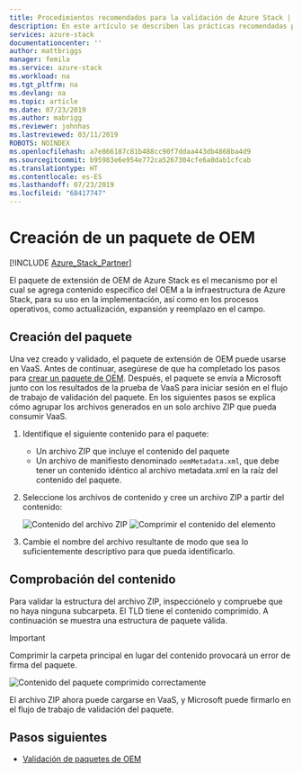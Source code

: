 ```yaml
---
title: Procedimientos recomendados para la validación de Azure Stack | Microsoft Docs
description: En este artículo se describen las prácticas recomendadas para usar la validación como servicio.
services: azure-stack
documentationcenter: ''
author: mattbriggs
manager: femila
ms.service: azure-stack
ms.workload: na
ms.tgt_pltfrm: na
ms.devlang: na
ms.topic: article
ms.date: 07/23/2019
ms.author: mabrigg
ms.reviewer: johnhas
ms.lastreviewed: 03/11/2019
ROBOTS: NOINDEX
ms.openlocfilehash: a7e866187c81b488cc90f7ddaa443db4868ba4d9
ms.sourcegitcommit: b95983e6e954e772ca5267304cfe6a0dab1cfcab
ms.translationtype: HT
ms.contentlocale: es-ES
ms.lasthandoff: 07/23/2019
ms.locfileid: "68417747"
---
```

# <a name="create-an-oem-package"></a>Creación de un paquete de OEM

[!INCLUDE [Azure_Stack_Partner](./includes/azure-stack-partner-appliesto.md)]

El paquete de extensión de OEM de Azure Stack es el mecanismo por el cual se agrega contenido específico del OEM a la infraestructura de Azure Stack, para su uso en la implementación, así como en los procesos operativos, como actualización, expansión y reemplazo en el campo.

## <a name="creating-the-package"></a>Creación del paquete

Una vez creado y validado, el paquete de extensión de OEM puede usarse en VaaS.  Antes de continuar, asegúrese de que ha completado los pasos para [crear un paquete de OEM](https://microsoft.sharepoint.com/:w:/r/teams/cloudsolutions/Sacramento/_layouts/15/Doc.aspx?sourcedoc=%7BD7406069-7661-419C-B3B1-B6A727AB3972%7D&file=Azure%20Stack%20OEM%20Extension%20Package.docx&action=default&mobileredirect=true). Después, el paquete se envía a Microsoft junto con los resultados de la prueba de VaaS para iniciar sesión en el flujo de trabajo de validación del paquete. En los siguientes pasos se explica cómo agrupar los archivos generados en un solo archivo ZIP que pueda consumir VaaS.

1. Identifique el siguiente contenido para el paquete:
    - Un archivo ZIP que incluye el contenido del paquete
    - Un archivo de manifiesto denominado `oemMetadata.xml`, que debe tener un contenido idéntico al archivo metadata.xml en la raíz del contenido del paquete.

2. Seleccione los archivos de contenido y cree un archivo ZIP a partir del contenido:

    ![Contenido del archivo ZIP](media/vaas-create-oem-package-1.png) ![Comprimir el contenido del elemento](media/vaas-create-oem-package-2.png)

3. Cambie el nombre del archivo resultante de modo que sea lo suficientemente descriptivo para que pueda identificarlo.

## <a name="verifying-the-contents"></a>Comprobación del contenido

Para validar la estructura del archivo ZIP, inspecciónelo y compruebe que no haya ninguna subcarpeta. El TLD tiene el contenido comprimido. A continuación se muestra una estructura de paquete válida.
> [!IMPORTANT]
> Comprimir la carpeta principal en lugar del contenido provocará un error de firma del paquete.

![Contenido del paquete comprimido correctamente](media/vaas-create-oem-package-3.png)

El archivo ZIP ahora puede cargarse en VaaS, y Microsoft puede firmarlo en el flujo de trabajo de validación del paquete.

## <a name="next-steps"></a>Pasos siguientes

- [Validación de paquetes de OEM](azure-stack-vaas-validate-oem-package.md)

